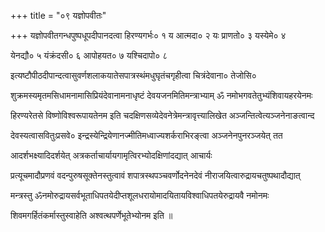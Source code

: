 +++
title = "०९ यज्ञोपवीतः"

+++
यज्ञोपवीतगन्धपुष्पधूपदीपानदत्वा हिरण्यगर्भः० १ य आत्मदा० २ यः प्राणतो० ३ यस्येमे० ४

येनद्यौ० ५ यंक्रंदसी० ६ आपोहयत० ७ यश्चिदापो० ८

इत्यष्टौपीठदीपान्दत्वासुवर्णशलाकयातेसपात्रस्थंमधुघृतंचगृहीत्वा चित्रंदेवाना० तेजोसि०

शुक्रमस्यमृतमसिधामनामासिप्रियंदेवानामनाधृष्टं देवयजनमितिमन्त्राभ्याम् ॐ नमोभगवतेतुभ्यंशिवायहरयेनमः

हिरण्यरेतसे विष्णोविश्वरूपायतेनम इति चदक्षिणसव्येदेवनेत्रेमन्त्रावृत्त्यालिखेत अञ्जन्तित्वेत्यञ्जनेनाङत्वान्द

देवस्यत्वासवितुःप्रसवे० इन्द्रस्येन्द्रियेणानज्मीतिमध्वाज्यशर्कराभिरङ्त्वा अञ्जनेनपुनरञ्जयेत् तत

आदर्शभक्ष्यादिदर्शयेत् अत्रकर्ताचार्यायगामृत्विरभ्योदक्षिणांदद्यात् आचार्यः

प्रत्यूचमादौप्रणवं वदन्पुरुषसूक्तेनस्तुत्वावं शपात्रस्थपञ्चवर्णोदनेनदेवं नीराजयित्वारुद्रायचतुष्पथादौद्यात्

मन्त्रस्तु ॐनमोरुद्रायसर्वभूताधिपतयेदीप्तशूलधरायोमादयितायविश्वाधिपतयेरुद्रायवै नमोनमः

शिवमगर्हितंकर्मास्तुस्वाहेति अश्वत्थपर्णेभूतेभ्योनम इति ॥
